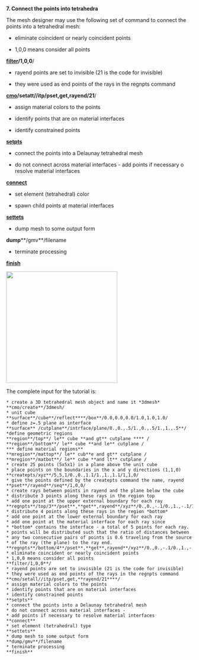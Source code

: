 **7. Connect the points into tetrahedra**

The mesh designer may use the following set of command to connect the
points into a tetrahedral mesh:

* eliminate coincident or nearly coincident points

* 1,0,0 means consider all points

**[filter](commands/FILTER.md)/1,0,0**/

* rayend points are set to invisible (21 is the code for invisible)

* they were used as end points of the rays in the regnpts command

**[cmo](commands/cmo/cmo_setatt.md)/setatt//itp/pset,get,rayend/21**/

* assign material colors to the points

* identify points that are on material interfaces

* identify constrained points

**[setpts](commands/SETPTS.md)**

* connect the points into a Delaunay tetrahedral mesh

* do not connect across material interfaces - add points if necessary
o resolve material interfaces

**[connect](commands/CONNECT1.md)**

* set element (tetrahedral) color

* spawn child points at material interfaces

**[settets](commands/SETTETS.md)**

* dump mesh to some output form

**dump****/gmv**/filename

* terminate processing

**[finish](commands/FINISH.md)**

<img height="300" width="300" src="/assets/images/Image229.gif">

The complete input for the tutorial is:

    * create a 3D tetrahedral mesh object and name it *3dmesh*
    **cmo/create**/3dmesh/
    * unit cube
    **surface**/cube**/reflect****/box**/0.0,0.0,0.0/1.0,1.0,1.0/
    * define z=.5 plane as interface
    **surface** /cutplane**/intrface/plane/0.,0.,.5/1.,0.,.5/1.,1.,.5**/
    *define geometric regions
    **region**/top**/ le** cube **and gt** cutplane **** /
    **region**/bottom**/ le** cube **and le** cutplane /
    *** define material regions**
    **mregion**/mattop**/ le** cub**e and gt** cutplane /
    **mregion**/matbot**/ le** cube **and lt** cutplane /
    * create 25 points (5x5x1) in a plane above the unit cube
    * place points on the boundaries in the x and y directions (1,1,0)
    **createpts/xyz**/5,5,1/0.,0.,1.1/1.,1.,1.1/1,1,0/
    * give the points defined by the createpts command the name, rayend
    **pset**/rayend**/seq**/1,0,0/
    * create rays between points in rayend and the plane below the cube
    * distribute 3 points along these rays in the region top
    * add one point at the upper external boundary for each ray
    **regnpts**/top/3**/pset**,**get**,rayend**/xyz**/0.,0.,-.1/0.,1.,-.1/1.,1.,-.1/0,0/
    * distribute 4 points along these rays in the region *bottom*
    * add one point at the lower external boundary for each ray
    * add one point at the material interface for each ray since
    * *bottom* contains the interface - a total of 5 points for each ray.
    * points will be distributed such that the ratio of distances between
    * any two consecutive pairs of points is 0.6 traveling from the source
    * of the ray (the plane) to the ray end.
    **regnpts**/bottom/4**/pset**,**get**,rayend**/xyz**/0.,0.,-.1/0.,1.,-.1/1.,1.,-.1/1,.6/
    * eliminate coincident or nearly coincident points
    * 1,0,0 means consider all points
    **filter/1,0,0**/
    * rayend points are set to invisible (21 is the code for invisible)
    * they were used as end points of the rays in the regnpts command
    **cmo/setall//itp/pset,get,**rayend/21****/
    * assign material colors to the points
    * identify points that are on material interfaces
    * identify constrained points
    **setpts**
    * connect the points into a Delaunay tetrahedral mesh
    * do not connect across material interfaces -
    * add points if necessary to resolve material interfaces
    **connect**
    * set element (tetrahedral) type
    **settets**
    * dump mesh to some output form
    **dump/gmv**/filename
    * terminate processing
    **finish**
